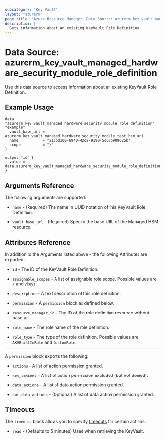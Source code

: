 ```yaml
---
subcategory: "Key Vault"
layout: "azurerm"
page_title: "Azure Resource Manager: Data Source: azurerm_key_vault_managed_hardware_security_module_role_definition"
description: |-
  Gets information about an existing KeyVault Role Definition.
---
```


# Data Source: azurerm_key_vault_managed_hardware_security_module_role_definition

Use this data source to access information about an existing KeyVault Role Definition.

## Example Usage

```hcl
data "azurerm_key_vault_managed_hardware_security_module_role_definition" "example" {
  vault_base_url = azurerm_key_vault_managed_hardware_security_module.test.hsm_uri
  name           = "21dbd100-6940-42c2-9190-5d6cb909625b"
  scope          = "/"
}

output "id" {
  value = data.azurerm_key_vault_managed_hardware_security_module_role_definition.example.resource_manager_id
}
```

## Arguments Reference

The following arguments are supported:

* `name` - (Required) The name in UUID notation of this KeyVault Role Definition.

* `vault_base_url` - (Required) Specify the base URL of the Managed HSM resource.

## Attributes Reference

In addition to the Arguments listed above - the following Attributes are exported: 

* `id` - The ID of the KeyVault Role Definition.

* `assignable_scopes` - A list of assignable role scope. Possible values are `/` and `/keys`.

* `description` - A text description of this role definition.

* `permission` - A `permission` block as defined below.

* `resource_manager_id` - The ID of the role definition resource without base url.

* `role_name` - The role name of the role definition.

* `role_type` - The type of the role definition. Possible values are `AKVBuiltInRole` and `CustomRole`.

---

A `permission` block exports the following:

* `actions` - A list of action permission granted.

* `not_actions` - A list of action permission excluded (but not denied).

* `data_actions` - A list of data action permission granted.

* `not_data_actions` - (Optional) A list of data action permission granted.

## Timeouts

The `timeouts` block allows you to specify [timeouts](https://www.terraform.io/language/resources/syntax#operation-timeouts) for certain actions:

* `read` - (Defaults to 5 minutes) Used when retrieving the KeyVault.
